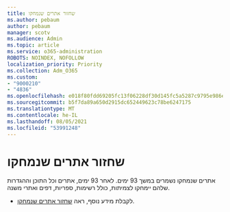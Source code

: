 ```yaml
---
title: שחזור אתרים שנמחקו
ms.author: pebaum
author: pebaum
manager: scotv
ms.audience: Admin
ms.topic: article
ms.service: o365-administration
ROBOTS: NOINDEX, NOFOLLOW
localization_priority: Priority
ms.collection: Adm_O365
ms.custom:
- "9000210"
- "4836"
ms.openlocfilehash: e018f80fdd69205fc13f06228df30d145fc5a5287c9795e986e96cdee3e7a67c
ms.sourcegitcommit: b5f7da89a650d2915dc652449623c78be6247175
ms.translationtype: MT
ms.contentlocale: he-IL
ms.lasthandoff: 08/05/2021
ms.locfileid: "53991248"
---
```

# <a name="restore-deleted-sites"></a>שחזור אתרים שנמחקו

אתרים שנמחקו נשמרים במשך 93 ימים. לאחר 93 ימים, אתרים וכל התוכן וההגדרות שלהם יימחקו לצמיתות, כולל רשימות, ספריות, דפים ואתרי משנה.

- לקבלת מידע נוסף, ראה [שחזור אתרים שנמחקו](https://docs.microsoft.com/sharepoint/restore-deleted-site-collection).
